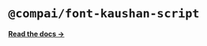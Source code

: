 # `@compai/font-kaushan-script`

[**Read the docs &rarr;**](https://components.ai/docs/typefaces/kaushan-script)
